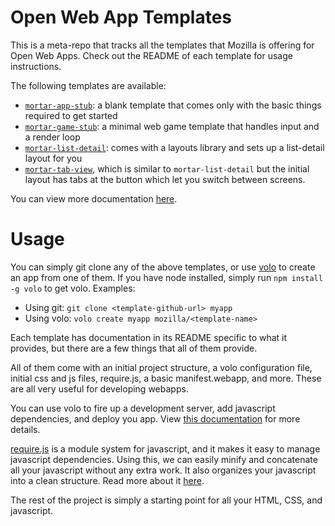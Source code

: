 # Open Web App Templates

This is a meta-repo that tracks all the templates that Mozilla is offering for Open Web Apps. Check out the README of each template for usage instructions.

The following templates are available:

* [`mortar-app-stub`](https://github.com/mozilla/mortar-app-stub): a blank template that comes only with the basic things required to get started
* [`mortar-game-stub`](https://github.com/mozilla/mortar-game-stub): a minimal web game template that handles input and a render loop
* [`mortar-list-detail`](https://github.com/mozilla/mortar-list-detail): comes with a layouts library and sets up a list-detail layout for you
* [`mortar-tab-view`](https://github.com/mozilla/mortar-tab-view), which is similar to `mortar-list-detail` but the initial layout has tabs at the button which let you switch between screens.

You can view more documentation [here](https://developer.mozilla.org/en-US/docs/Apps/App_templates).

# Usage

You can simply git clone any of the above templates, or use [volo](http://volojs.org/) to create an app from one of them. If you have node installed, simply run `npm install -g volo` to get volo. Examples:

* Using git: `git clone <template-github-url> myapp`
* Using volo: `volo create myapp mozilla/<template-name>`

Each template has documentation in its README specific to what it provides, but there are a few things that all of them provide.

All of them come with an initial project structure, a volo configuration file, initial css and js files, require.js, a basic manifest.webapp, and more. These are all very useful for developing webapps.

You can use volo to fire up a development server, add javascript dependencies, and deploy you app. View [this documentation](https://developer.mozilla.org/en-US/docs/Apps/App_templates) for more details.

[require.js](http://requirejs.org/) is a module system for javascript, and it makes it easy to manage javascript dependencies. Using this, we can easily minify and concatenate all your javascript without any extra work. It also organizes your javascript into a clean structure. Read more about it [here](https://developer.mozilla.org/en-US/docs/Apps/App_templates#What_Now.3F).

The rest of the project is simply a starting point for all your HTML, CSS, and javascript.

